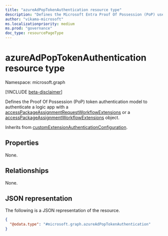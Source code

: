 ```yaml
---
title: "azureAdPopTokenAuthentication resource type"
description: "Defines the Microsoft Entra Proof Of Possession (PoP) used to authenticate with a workflow extension."
author: "vikama-microsoft"
ms.localizationpriority: medium
ms.prod: "governance"
doc_type: resourcePageType
---
```


# azureAdPopTokenAuthentication resource type

Namespace: microsoft.graph

[!INCLUDE [beta-disclaimer](../../includes/beta-disclaimer.md)]

Defines the Proof Of Possession (PoP) token authentication model to authenticate a logic app with a [accessPackageAssignmentRequestWorkflowExtensions](../resources/accessPackageAssignmentRequestWorkflowExtension.md) or a [accessPackageAssignmentWorkflowExtensions](../resources/accessPackageAssignmentWorkflowExtension.md) object. 

Inherits from [customExtensionAuthenticationConfiguration](../resources/customextensionauthenticationconfiguration.md).

## Properties
None.

## Relationships
None.

## JSON representation
The following is a JSON representation of the resource.
<!-- {
  "blockType": "resource",
  "baseType": "microsoft.graph.customExtensionAuthenticationConfiguration",
  "@odata.type": "microsoft.graph.azureAdPopTokenAuthentication"
}
-->
``` json
{
  "@odata.type": "#microsoft.graph.azureAdPopTokenAuthentication"
}
```
